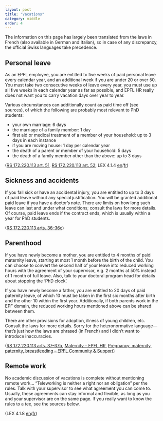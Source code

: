 ```yaml
---
layout: post
title: "Vacations"
category: middle
order: 4
---
```


The information on this page has largely been translated from the laws in French
(also available in German and Italian), so in case of any discrepancy, the
official Swiss languages take precedence.

## Personal leave

As an EPFL employee, you are entitled to five weeks of paid personal leave every
calendar year, and an additional week if you are under 20 or over 50. You must
take two consecutive weeks of leave every year, you must use up all five
weeks in each calendar year as far as possible, and EPFL HR really does not want
you to carry vacation days over year to year.

Various circumstances can additionally count as paid time off (see sources), of
which the following are probably most relevant to PhD students:
* your own marriage: 6 days
* the marriage of a family member: 1 day
* first aid or medical treatment of a member of your household: up to 3 days in each instance
* if you are moving house: 1 day per calendar year
* the death of a parent or member of your household: 5 days
* the death of a family member other than the above: up to 3 days

([RS 172.220.113 art. 51](https://www.fedlex.admin.ch/eli/cc/2001/279/fr#art_51),
[RS 172.220.113 art. 52](https://www.fedlex.admin.ch/eli/cc/2001/279/fr#art_52),
LEX 4.1.4 [en](https://www.epfl.ch/about/overview/wp-content/uploads/2019/09/4.1.4_r_gestion_temps_travail_an.pdf)/[fr](https://www.epfl.ch/about/overview/wp-content/uploads/2019/09/4.1.4_r_gestion_temps_travail_fr.pdf))

## Sickness and accidents

If you fall sick or have an accidental injury, you are entitled to up to 3 days
of paid leave without any special justification. You will be granted additional
paid leave if you have a doctor’s note. There are limits on how long such leave
can last and under what conditions; consult the laws for more details. Of
course, paid leave ends if the contract ends, which is usually within a year for
PhD students.

([RS 172.220.113 arts. 36–36c](https://www.fedlex.admin.ch/eli/cc/2001/279/fr#art_36))

## Parenthood

If you have newly become a mother, you are entitled to 4 months of paid
maternity leave, starting at most 1 month before the birth of the child. You can
choose to convert the second half of your leave into reduced working hours with
the agreement of your supervisor, e.g. 2 months at 50% instead of 1 month of
full leave. Also, talk to your doctoral program head for details about stopping
the ‘PhD clock’.

If you have newly become a father, you are entitled to 20 days of paid paternity
leave, of which 10 must be taken in the first six months after birth and the
other 10 within the first year. Additionally, if both parents work in the EPF
domain, the reduced working hours mentioned above can be shared between them.

There are other provisions for adoption, illness of young children, etc. Consult
the laws for more details. Sorry for the heteronormative language—that’s just
how the laws are phrased (in French) and I didn’t want to introduce inaccuracies.

([RS 172.220.113 arts. 37–37b](https://www.fedlex.admin.ch/eli/cc/2001/279/fr#art_37),
[Maternity – EPFL HR](https://www.epfl.ch/campus/services/human-resources/en/maternity/),
[Pregnancy, maternity, paternity, breastfeeding – EPFL Community & Support](https://www.epfl.ch/campus/community/family-and-work-life/pregnancy-maternity-paternity-breastfeeding/))

## Remote work

No academic discussion of vacations is complete without mentioning remote work…
“Teleworking is neither a right nor an obligation” per the rules. Talk with your
supervisor to see what agreement you can come to. Usually, these agreements can
stay informal and flexible, as long as you and your supervisor are on the same
page. If you really want to know the rules to a tee, see the sources below.

(LEX 4.1.8 [en](https://www.epfl.ch/about/overview/wp-content/uploads/2022/02/LEX-4.1.8_EN.pdf)/[fr](https://www.epfl.ch/about/overview/wp-content/uploads/2022/02/LEX-4.1.8.pdf))
